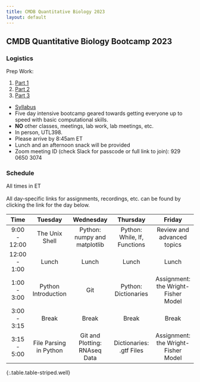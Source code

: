 ```yaml
---
title: CMDB Quantitative Biology 2023
layout: default
---
```


## CMDB Quantitative Biology Bootcamp 2023

### Logistics
Prep Work: 

1. [Part 1](https://colab.research.google.com/drive/1VyOVFuwgOWcHBYkIrfeffRm9UUIhVum3?usp=sharing)
2. [Part 2](https://colab.research.google.com/drive/1T5uFnhf4LzX-Q3cQMIa4cv3OSItImyAw?usp=sharing)
3. [Part 3](https://colab.research.google.com/drive/1RDohmEn9kO43m_x1hEwDK7dtL7y7mNC0?usp=sharing)

- [Syllabus](resources/syllabi/bootcamp/index.html)
- Five day intensive bootcamp geared towards getting everyone up to speed with basic computational skills.
- <span class="text-danger">**NO** other classes, meetings, lab work, lab meetings, etc.</span>
- In person, UTL398.
- Please arrive by 8:45am ET
- Lunch and an afternoon snack will be provided
- Zoom meeting ID (check Slack for passcode or full link to join): 929 0650 3074

### Schedule
All times in ET<br /><br />
All day-specific links for assignments, recordings, etc. can be found by clicking the link for the day below.

<!--[Tuesday](webpages/day1/index.html)-->

| Time | Tuesday | Wednesday | Thursday | Friday | 
|:---------------:|:--------------------------------------:|:---------------------------------------:|:------------------------------------:|:---------------------------------------:|
|   9:00 - 12:00  | The Unix Shell | Python: numpy and matplotlib | Python: While, If, Functions | Review and advanced topics | 
|   12:00 - 1:00  | Lunch    |  Lunch   | Lunch    | Lunch   
|   1:00 - 3:00 | Python Introduction | Git  | Python: Dictionaries | Assignment: the Wright-Fisher Model |
|    3:00 - 3:15  | Break | Break | Break  | Break | 
|    3:15 - 5:00  | File Parsing in Python | Git and Plotting: RNAseq Data | Dictionaries: .gtf Files   | Assignment: the Wright-Fisher Model | 
{:.table.table-striped.well}


<!--- Recall that a link looks like [Friday](day5/index.html) --->
<!--

      Basic python: running scripts, types up to list, files, reading line-by-line, split and join,
        - Exercise: summarizing SAM file, various questions not needing dictionaries
      Python II: dictionaries, functions, modules (importing) with numpy and statsmodels
        - Introduce another format and parse it, using numpy

      Python III: classes -- FASTA parser
        - Parsing blast output (too hard? we pushed this all the way to day 5 in 2015)

      Python IV: counting k-mers using FASTA parser
        - k-mer matching

-->
<!--
## CMDB Quantitative Biology Lab 2022

### Logistics
- [Syllabus](resources/syllabi/lab/index.html)
- This one day a week course builds upon the foundations of Quantitative Biology Bootcamp, reinforcing and expanding upon mathematical and computational methods for analysis of biological data.
- In person, BLC 5015
- 1 - 3:30 pm, Fridays
- Please wear a face mask and bring headphones or earbuds
- Assignments must be submitted within one week to your `qbb2022-answers` repository
-->

<!--
### Schedule

| Week | Date | Instructor          | Topic                                                                             |
| :--: | :--: | :-----------------: | :--------------------------------------------------------------------------------:|
|  1   | 9/9  | Mike Schatz (Guest) | [Genome Assembly](webpages/week1/index.html)                                      |
|  2   | 9/16 | Dylan Taylor (Guest)| [Alignment](webpages/week2/index.html)                                            |
|  3   | 9/23 | Rajiv McCoy         | [Variant Calling](webpages/week3)                                                 |
|  4   | 9/30 | Rajiv McCoy         | [GWAS](webpages/week4)                                                            |
|  5   | 10/7 | Mike Sauria         | [ChIP-Seq](webpages/week5)                                                        |
|  6   | 10/14| Mike Sauria         | [3D Genome](webpages/week6)                                                       |
|  7   | 10/21| No class            | Retreat                                                                           |
|  8   | 10/28| Mike Sauria         | [Single Molecule Sequencing and DNA Modifications](webpages/week8)                |
|  9   | 11/4 | Rajiv McCoy         | [Bulk RNA-Seq](webpages/week9)                                                    |
|  10  | 11/11| Kate Weaver (Guest) | [Machine Learning and Applications in mRNA Expression Prediction](webpages/week10)|
|  11  | 11/18| Mike Sauria         | [Single-Cell RNA-Seq](webpages/week11)                                            |
|  12  | 11/25| No class            | Thanksgiving Break                                                                |
|  13  | 12/2 | Rajiv McCoy         | [Population Genetics](webpages/week13)                                            |
|  14  | 12/9 | Rajiv McCoy         | [Metagenomics](webpages/week14)                                                   |
{:.table.table-striped.well}
-->

<!--
### Useful Goodies

#### Unix and Git

* [Unix Reference](resources/references/unix.html)
* [Git Reference](resources/references/git.html)
* [Git Recipes](resources/references/git_recipes.html)

#### Python

* [Python and Pandas Reference](resources/references/python.html)
* [Plotting/Matplotlib Reference](resources/gallery/README.html)

#### Helpful Documentation (external links)

* [Matplotlib](http://matplotlib.org/api/pyplot_summary.html)
* [Statsmodels](http://statsmodels.sourceforge.net/stable/)
  - e.g. [ttest](http://statsmodels.sourceforge.net/stable/generated/statsmodels.stats.weightstats.ttest_ind.html)
* [NumPy](http://docs.scipy.org/doc/numpy/reference/index.html#reference)
* [Pandas](http://pandas.pydata.org/pandas-docs/stable/)
  - e.g. [read_csv](http://pandas.pydata.org/pandas-docs/stable/generated/pandas.read_csv.html?highlight=read_csv)
-->
